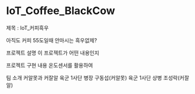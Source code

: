 # IoT_Coffee_BlackCow

제목 : IoT_커피흑우

아직도 커피 55도일때 안마시는 흑우없제?

프로젝트 설명
이 프로젝트가 어떤 내용인지

프로젝트 구현 내용
온도센서를 활용하여 

팀 소개
커알못과 커잘알
육군 1사단 병장 구동섭(커알못)
육군 1사단 상병 조성락(커잘알)
